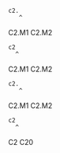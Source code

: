```
c2.
   ^
```

C2.M1
C2.M2


```
c2
  ^
```

C2.M1
C2.M2


```
c2.
   ^
```

C2.M1
C2.M2


```
c2
  ^
```

C2
C20


